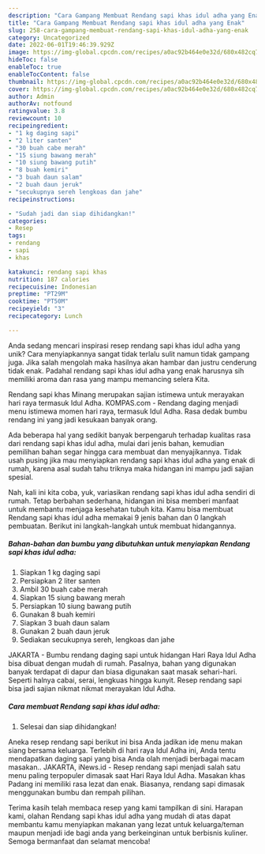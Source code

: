 ```yaml
---
description: "Cara Gampang Membuat Rendang sapi khas idul adha yang Enak"
title: "Cara Gampang Membuat Rendang sapi khas idul adha yang Enak"
slug: 258-cara-gampang-membuat-rendang-sapi-khas-idul-adha-yang-enak
category: Uncategorized
date: 2022-06-01T19:46:39.929Z
image: https://img-global.cpcdn.com/recipes/a0ac92b464e0e32d/680x482cq70/rendang-sapi-khas-idul-adha-foto-resep-utama.jpg
hideToc: false
enableToc: true
enableTocContent: false
thumbnail: https://img-global.cpcdn.com/recipes/a0ac92b464e0e32d/680x482cq70/rendang-sapi-khas-idul-adha-foto-resep-utama.jpg
cover: https://img-global.cpcdn.com/recipes/a0ac92b464e0e32d/680x482cq70/rendang-sapi-khas-idul-adha-foto-resep-utama.jpg
author: Admin
authorAv: notfound
ratingvalue: 3.8
reviewcount: 10
recipeingredient:
- "1 kg daging sapi"
- "2 liter santen"
- "30 buah cabe merah"
- "15 siung bawang merah"
- "10 siung bawang putih"
- "8 buah kemiri"
- "3 buah daun salam"
- "2 buah daun jeruk"
- "secukupnya sereh lengkoas dan jahe"
recipeinstructions:

- "Sudah jadi dan siap dihidangkan!"
categories:
- Resep
tags:
- rendang
- sapi
- khas

katakunci: rendang sapi khas 
nutrition: 187 calories
recipecuisine: Indonesian
preptime: "PT29M"
cooktime: "PT50M"
recipeyield: "3"
recipecategory: Lunch

---
```





Anda sedang mencari inspirasi resep rendang sapi khas idul adha yang unik? Cara menyiapkannya sangat tidak terlalu sulit namun tidak gampang juga. Jika salah mengolah maka hasilnya akan hambar dan justru cenderung tidak enak. Padahal rendang sapi khas idul adha yang enak harusnya sih memiliki aroma dan rasa yang mampu memancing selera Kita.





Rendang sapi khas Minang merupakan sajian istimewa untuk merayakan hari raya termasuk Idul Adha. KOMPAS.com - Rendang daging menjadi menu istimewa momen hari raya, termasuk Idul Adha. Rasa dedak bumbu rendang ini yang jadi kesukaan banyak orang.

Ada beberapa hal yang sedikit banyak berpengaruh terhadap kualitas rasa dari rendang sapi khas idul adha, mulai dari jenis bahan, kemudian pemilihan bahan segar hingga cara membuat dan menyajikannya. Tidak usah pusing jika mau menyiapkan rendang sapi khas idul adha yang enak di rumah, karena asal sudah tahu triknya maka hidangan ini mampu jadi sajian spesial.






Nah, kali ini kita coba, yuk, variasikan rendang sapi khas idul adha sendiri di rumah. Tetap berbahan sederhana, hidangan ini bisa memberi manfaat untuk membantu menjaga kesehatan tubuh kita. Kamu bisa membuat Rendang sapi khas idul adha memakai 9 jenis bahan dan 0 langkah pembuatan. Berikut ini langkah-langkah untuk membuat hidangannya.

<!--inarticleads1-->

##### Bahan-bahan dan bumbu yang dibutuhkan untuk menyiapkan Rendang sapi khas idul adha:

1. Siapkan 1 kg daging sapi
1. Persiapkan 2 liter santen
1. Ambil 30 buah cabe merah
1. Siapkan 15 siung bawang merah
1. Persiapkan 10 siung bawang putih
1. Gunakan 8 buah kemiri
1. Siapkan 3 buah daun salam
1. Gunakan 2 buah daun jeruk
1. Sediakan secukupnya sereh, lengkoas dan jahe


JAKARTA - Bumbu rendang daging sapi untuk hidangan Hari Raya Idul Adha bisa dibuat dengan mudah di rumah. Pasalnya, bahan yang digunakan banyak terdapat di dapur dan biasa digunakan saat masak sehari-hari. Seperti halnya cabai, serai, lengkuas hingga kunyit. Resep rendang sapi bisa jadi sajian nikmat nikmat merayakan Idul Adha. 

<!--inarticleads2-->

##### Cara membuat Rendang sapi khas idul adha:


1. Selesai dan siap dihidangkan!

Aneka resep rendang sapi berikut ini bisa Anda jadikan ide menu makan siang bersama keluarga. Terlebih di hari raya Idul Adha ini, Anda tentu mendapatkan daging sapi yang bisa Anda olah menjadi berbagai macam masakan.. JAKARTA, iNews.id - Resep rendang sapi menjadi salah satu menu paling terpopuler dimasak saat Hari Raya Idul Adha. Masakan khas Padang ini memiliki rasa lezat dan enak. Biasanya, rendang sapi dimasak menggunakan bumbu dan rempah pilihan. 

Terima kasih telah membaca resep yang kami tampilkan di sini. Harapan kami, olahan Rendang sapi khas idul adha yang mudah di atas dapat membantu kamu menyiapkan makanan yang lezat untuk keluarga/teman maupun menjadi ide bagi anda yang berkeinginan untuk berbisnis kuliner. Semoga bermanfaat dan selamat mencoba!
